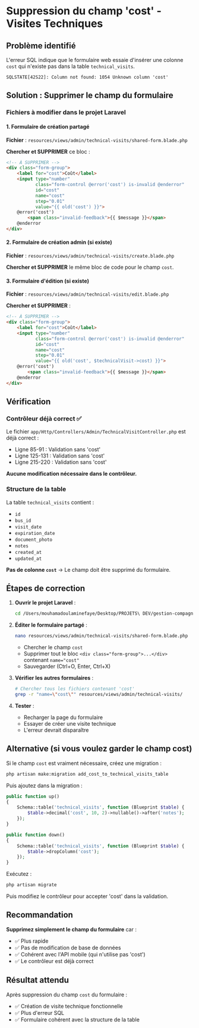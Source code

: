 # Suppression du champ 'cost' - Visites Techniques

## Problème identifié
L'erreur SQL indique que le formulaire web essaie d'insérer une colonne `cost` qui n'existe pas dans la table `technical_visits`.

```
SQLSTATE[42S22]: Column not found: 1054 Unknown column 'cost'
```

## Solution : Supprimer le champ du formulaire

### Fichiers à modifier dans le projet Laravel

#### 1. Formulaire de création partagé
**Fichier** : `resources/views/admin/technical-visits/shared-form.blade.php`

**Chercher et SUPPRIMER** ce bloc :
```html
<!-- À SUPPRIMER -->
<div class="form-group">
    <label for="cost">Coût</label>
    <input type="number" 
           class="form-control @error('cost') is-invalid @enderror" 
           id="cost" 
           name="cost" 
           step="0.01"
           value="{{ old('cost') }}">
    @error('cost')
        <span class="invalid-feedback">{{ $message }}</span>
    @enderror
</div>
```

#### 2. Formulaire de création admin (si existe)
**Fichier** : `resources/views/admin/technical-visits/create.blade.php`

**Chercher et SUPPRIMER** le même bloc de code pour le champ `cost`.

#### 3. Formulaire d'édition (si existe)
**Fichier** : `resources/views/admin/technical-visits/edit.blade.php`

**Chercher et SUPPRIMER** :
```html
<!-- À SUPPRIMER -->
<div class="form-group">
    <label for="cost">Coût</label>
    <input type="number" 
           class="form-control @error('cost') is-invalid @enderror" 
           id="cost" 
           name="cost" 
           step="0.01"
           value="{{ old('cost', $technicalVisit->cost) }}">
    @error('cost')
        <span class="invalid-feedback">{{ $message }}</span>
    @enderror
</div>
```

## Vérification

### Contrôleur déjà correct ✅
Le fichier `app/Http/Controllers/Admin/TechnicalVisitController.php` est déjà correct :
- Ligne 85-91 : Validation sans 'cost'
- Ligne 125-131 : Validation sans 'cost'
- Ligne 215-220 : Validation sans 'cost'

**Aucune modification nécessaire dans le contrôleur.**

### Structure de la table
La table `technical_visits` contient :
- `id`
- `bus_id`
- `visit_date`
- `expiration_date`
- `document_photo`
- `notes`
- `created_at`
- `updated_at`

**Pas de colonne `cost`** → Le champ doit être supprimé du formulaire.

## Étapes de correction

1. **Ouvrir le projet Laravel** :
   ```bash
   cd /Users/mouhamadoulaminefaye/Desktop/PROJETS\ DEV/gestion-compagny
   ```

2. **Éditer le formulaire partagé** :
   ```bash
   nano resources/views/admin/technical-visits/shared-form.blade.php
   ```
   - Chercher le champ `cost`
   - Supprimer tout le bloc `<div class="form-group">...</div>` contenant `name="cost"`
   - Sauvegarder (Ctrl+O, Enter, Ctrl+X)

3. **Vérifier les autres formulaires** :
   ```bash
   # Chercher tous les fichiers contenant 'cost'
   grep -r "name=\"cost\"" resources/views/admin/technical-visits/
   ```

4. **Tester** :
   - Recharger la page du formulaire
   - Essayer de créer une visite technique
   - L'erreur devrait disparaître

## Alternative (si vous voulez garder le champ cost)

Si le champ `cost` est vraiment nécessaire, créez une migration :

```bash
php artisan make:migration add_cost_to_technical_visits_table
```

Puis ajoutez dans la migration :
```php
public function up()
{
    Schema::table('technical_visits', function (Blueprint $table) {
        $table->decimal('cost', 10, 2)->nullable()->after('notes');
    });
}

public function down()
{
    Schema::table('technical_visits', function (Blueprint $table) {
        $table->dropColumn('cost');
    });
}
```

Exécutez :
```bash
php artisan migrate
```

Puis modifiez le contrôleur pour accepter 'cost' dans la validation.

## Recommandation

**Supprimez simplement le champ du formulaire** car :
- ✅ Plus rapide
- ✅ Pas de modification de base de données
- ✅ Cohérent avec l'API mobile (qui n'utilise pas 'cost')
- ✅ Le contrôleur est déjà correct

## Résultat attendu

Après suppression du champ `cost` du formulaire :
- ✅ Création de visite technique fonctionnelle
- ✅ Plus d'erreur SQL
- ✅ Formulaire cohérent avec la structure de la table
